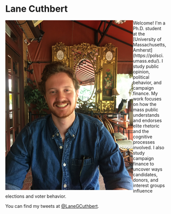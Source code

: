 # Lane Cuthbert
<img align="left" width="400" src="profile_pic.JPG">
Welcome! I'm a Ph.D. student at the [University of Massachusetts, Amherst](https://polsci.umass.edu/). I study public opinion, political behavior, and campaign finance. My work focuses on how the mass public understands and endorses elite rhetoric and the cognitive processes involved. I also study campaign finance to uncover ways candidates, donors, and interest groups influence elections and voter behavior.

You can find my tweets at [@LaneGCuthbert](https://twitter.com/LaneGCuthbert).
